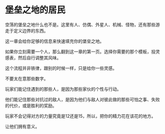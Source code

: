 # 堡垒之地的居民

空荡的堡垒之地什么也不是。这里有人、仿偶、外星人、机械、怪物，还有那些游走于定义边界的东西。

这一章会给你足够的信息来快速填充你的堡垒之地。

如果你立刻需要一个人，那么翻到这一章的第一页。选择你需要的那个模板，投灵感表，然后自行调整其风味。

这个流程并非铁律，跟别的时候一样，只是给你一些灵感。

不要太在意那些数字。

玩家们能记住遇到的那些人，是因为那些家伙的个性与行动。

他们能记住那些对抗过的敌人，是因为他们与敌人对彼此做的那些可怕之事、失败的代价，或是胜利的奖励。

玩家不会记得对方的力量究竟是12还是15，所以，把你的精力花在该花的地方。

让他们拥有意义。
